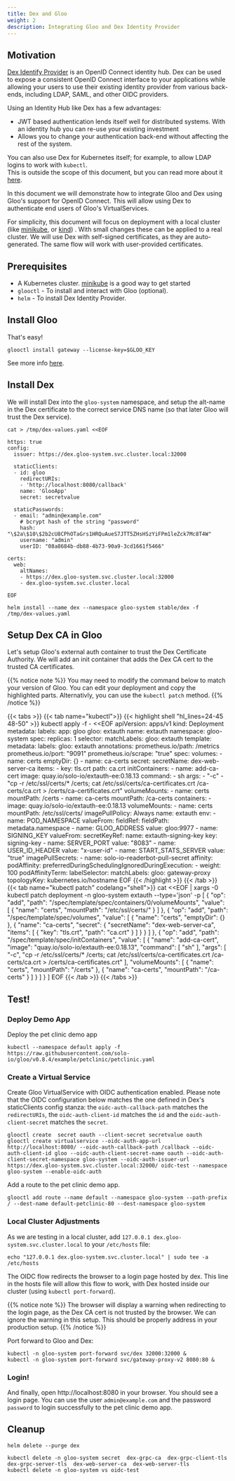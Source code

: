 ```yaml
---
title: Dex and Gloo
weight: 2
description: Integrating Gloo and Dex Identity Provider
---
```


## Motivation

[Dex Identify Provider](https://github.com/dexidp/dex) is an OpenID Connect identity hub. Dex can be used to expose a consistent OpenID Connect interface to your applications while allowing your users to use their existing identity provider from various back-ends, including LDAP, SAML, and other OIDC providers.

Using an Identity Hub like Dex has a few advantages:

- JWT based authentication lends itself well for distributed systems. With an identity hub you can re-use your existing investment
- Allows you to change your authentication back-end without affecting the rest of the system.

You can also use Dex for Kubernetes itself; for example, to allow LDAP logins to work with `kubectl`.  
This is outside the scope of this document, but you can read more about it [here](https://github.com/dexidp/dex/blob/master/Documentation/kubernetes.md).

In this document we will demonstrate how to integrate Gloo and Dex using Gloo's support for OpenID Connect.
This will allow using Dex to authenticate end users of Gloo's VirtualServices.

For simplicity, this document will focus on deployment with a local cluster (like [minikube](https://github.com/kubernetes/minikube), or [kind](https://github.com/kubernetes-sigs/kind)) . With small changes these can be applied to a real cluster. We will use Dex with self-signed certificates, as they are auto-generated. The same flow
will work with user-provided certificates.

##  Prerequisites

- A Kubernetes cluster. [minikube](https://github.com/kubernetes/minikube) is a good way to get started
- `glooctl` - To install and interact with Gloo (optional).
- `helm` - To install Dex Identity Provider.

## Install Gloo

That's easy!

```
glooctl install gateway --license-key=$GLOO_KEY
```

See more info [here](/installation/enterprise).

## Install Dex
We will install Dex into the `gloo-system` namespace, and setup the alt-name in the Dex certificate to the 
correct service DNS name (so that later Gloo will trust the Dex service).
```
cat > /tmp/dex-values.yaml <<EOF

https: true
config:
  issuer: https://dex.gloo-system.svc.cluster.local:32000

  staticClients:
  - id: gloo
    redirectURIs:
    - 'http://localhost:8080/callback'
    name: 'GlooApp'
    secret: secretvalue
  
  staticPasswords:
  - email: "admin@example.com"
    # bcrypt hash of the string "password"
    hash: "\$2a\$10\$2b2cU8CPhOTaGrs1HRQuAueS7JTT5ZHsHSzYiFPm1leZck7Mc8T4W"
    username: "admin"
    userID: "08a8684b-db88-4b73-90a9-3cd1661f5466"

certs:
  web:
    altNames:
    - https://dex.gloo-system.svc.cluster.local:32000
    - dex.gloo-system.svc.cluster.local

EOF

helm install --name dex --namespace gloo-system stable/dex -f /tmp/dex-values.yaml
```

## Setup Dex CA in Gloo
Let's setup Gloo's external auth container to trust the Dex Certificate Authority.
We will add an init container that adds the Dex CA cert to the trusted CA certificates.

{{% notice note %}}
You may need to modify the command below to match your version of Gloo.
You can edit your deployment and copy the highlighted parts. Alternativly, you can
use the `kubectl patch` method.
{{% /notice %}}


{{< tabs >}}
{{< tab name="kubectl">}}
{{< highlight shell "hl_lines=24-45 48-50" >}}
kubectl apply -f - <<EOF
apiVersion: apps/v1
kind: Deployment
metadata:
  labels:
    app: gloo
    gloo: extauth
  name: extauth
  namespace: gloo-system
spec:
  replicas: 1
  selector:
    matchLabels:
      gloo: extauth
  template:
    metadata:
      labels:
        gloo: extauth
      annotations:
        prometheus.io/path: /metrics
        prometheus.io/port: "9091"
        prometheus.io/scrape: "true"
    spec:
      volumes:
      - name: certs
        emptyDir: {}
      - name: ca-certs
        secret:
          secretName: dex-web-server-ca
          items:
          - key: tls.crt
            path: ca.crt
      initContainers:
      - name: add-ca-cert
        image: quay.io/solo-io/extauth-ee:0.18.13
        command:
          - sh
        args:
          - "-c"
          - "cp -r /etc/ssl/certs/* /certs; cat /etc/ssl/certs/ca-certificates.crt /ca-certs/ca.crt > /certs/ca-certificates.crt"
        volumeMounts:
          - name: certs
            mountPath: /certs
          - name: ca-certs
            mountPath: /ca-certs
      containers:
      - image: quay.io/solo-io/extauth-ee:0.18.13
        volumeMounts:
          - name: certs
            mountPath: /etc/ssl/certs/
        imagePullPolicy: Always
        name: extauth
        env:
          - name: POD_NAMESPACE
            valueFrom:
              fieldRef:
                fieldPath: metadata.namespace
          - name: GLOO_ADDRESS
            value: gloo:9977
          - name: SIGNING_KEY
            valueFrom:
              secretKeyRef:
                name: extauth-signing-key
                key: signing-key
          - name: SERVER_PORT
            value: "8083"
          - name: USER_ID_HEADER
            value: "x-user-id"
          - name: START_STATS_SERVER
            value: "true"
      imagePullSecrets:
        - name: solo-io-readerbot-pull-secret
      affinity:
        podAffinity:
          preferredDuringSchedulingIgnoredDuringExecution:
            - weight: 100
              podAffinityTerm:
                labelSelector:
                  matchLabels:
                    gloo: gateway-proxy
                topologyKey: kubernetes.io/hostname
EOF
{{< /highlight >}}
{{< /tab >}}
{{< tab name="kubectl patch" codelang="shell">}}
cat  <<EOF | xargs -0 kubectl patch deployment -n gloo-system extauth --type='json' -p
[
    {
        "op": "add",
        "path": "/spec/template/spec/containers/0/volumeMounts",
        "value": [
            {
                "name": "certs",
                "mountPath": "/etc/ssl/certs/"
            }
        ]
    },
    {
        "op": "add",
        "path": "/spec/template/spec/volumes",
        "value": [
            {
                "name": "certs",
                "emptyDir": {}
            },
            {
                "name": "ca-certs",
                "secret": {
                    "secretName": "dex-web-server-ca",
                    "items": [
                        {
                            "key": "tls.crt",
                            "path": "ca.crt"
                        }
                    ]
                }
            }
        ]
    },
    {
        "op": "add",
        "path": "/spec/template/spec/initContainers",
        "value": [
            {
                "name": "add-ca-cert",
                "image": "quay.io/solo-io/extauth-ee:0.18.13",
                "command": [
                    "sh"
                ],
                "args": [
                    "-c",
                    "cp -r /etc/ssl/certs/* /certs; cat /etc/ssl/certs/ca-certificates.crt /ca-certs/ca.crt > /certs/ca-certificates.crt"
                ],
                "volumeMounts": [
                    {
                        "name": "certs",
                        "mountPath": "/certs"
                    },
                    {
                        "name": "ca-certs",
                        "mountPath": "/ca-certs"
                    }
                ]
            }
        ]
    }
]
EOF
{{< /tab >}}
{{< /tabs >}} 



## Test!

### Deploy Demo App
Deploy the pet clinic demo app

```shell
kubectl --namespace default apply -f https://raw.githubusercontent.com/solo-io/gloo/v0.8.4/example/petclinic/petclinic.yaml
```

### Create a Virtual Service
Create Gloo VirtualService with OIDC authentication enabled. Please note that the OIDC configuration below matches the one defined in Dex's staticClients config stanza:
  the `oidc-auth-callback-path` matches the `redirectURIs`, the `oidc-auth-client-id` matches the `id` and the `oidc-auth-client-secret` matches the `secret`.
```
glooctl create  secret oauth --client-secret secretvalue oauth
glooctl create virtualservice --oidc-auth-app-url http://localhost:8080/ --oidc-auth-callback-path /callback --oidc-auth-client-id gloo --oidc-auth-client-secret-name oauth --oidc-auth-client-secret-namespace gloo-system --oidc-auth-issuer-url https://dex.gloo-system.svc.cluster.local:32000/ oidc-test --namespace gloo-system --enable-oidc-auth
```

Add a route to the pet clinic demo app.
```
glooctl add route --name default --namespace gloo-system --path-prefix / --dest-name default-petclinic-80 --dest-namespace gloo-system
```

### Local Cluster Adjustments
As we are testing in a local cluster, add `127.0.0.1 dex.gloo-system.svc.cluster.local` to your `/etc/hosts` file:
```
echo "127.0.0.1 dex.gloo-system.svc.cluster.local" | sudo tee -a /etc/hosts
```

The OIDC flow redirects the browser to a login page hosted by dex. This line in the hosts file will allow this flow to work, with 
Dex hosted inside our cluster (using `kubectl port-forward`).

{{% notice note %}}
The browser will display a warning when redirecting to the login page, as the Dex CA cert is not trusted
by the browser. We can ignore the warning in this setup. This should be properly address in your 
production setup.
{{% /notice %}}

Port forward to Gloo and Dex:
```
kubectl -n gloo-system port-forward svc/dex 32000:32000 &
kubectl -n gloo-system port-forward svc/gateway-proxy-v2 8080:80 &
```
### Login!
And finally, open http://localhost:8080 in your browser.
You should see a login page. You can use the user `admin@example.com` and the password `password` to
login successfully to the pet clinic demo app.

## Cleanup
```
helm delete --purge dex

kubectl delete -n gloo-system secret  dex-grpc-ca  dex-grpc-client-tls  dex-grpc-server-tls  dex-web-server-ca  dex-web-server-tls
kubectl delete -n gloo-system vs oidc-test
```
